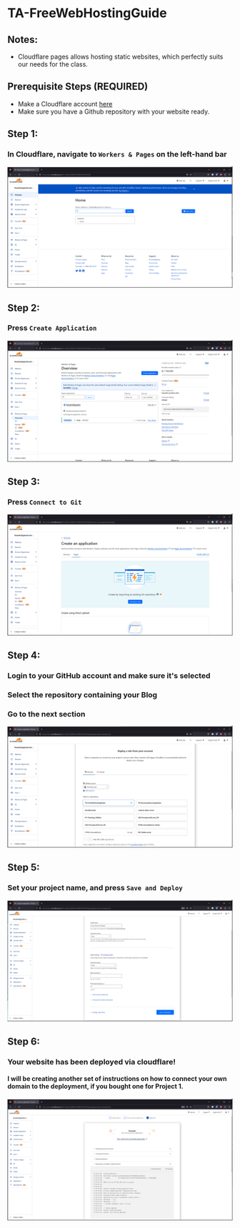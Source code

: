# TA-FreeWebHostingGuide

## Notes:
<div>
  <ul>
    <li>Cloudflare pages allows hosting static websites, which perfectly suits our needs for the class.</li>
  </ul>
</div>

## Prerequisite Steps (REQUIRED)
<div>
  <ul>
    <li>Make a Cloudflare account <a href="https://dash.cloudflare.com/sign-up?pt=f">here</a></li>
    <li>Make sure you have a Github repository with your website ready.</li>
  </ul>
</div>

## Step 1: 
### In Cloudflare, navigate to ```Workers & Pages``` on the left-hand bar

<img src="./Images/Step1.png"/>

## Step 2: 
### Press ```Create Application```

<img src="./Images/Step2.png"/>

## Step 3: 
### Press ```Connect to Git```

<img src="./Images/Step3.png"/>

## Step 4: 
### Login to your GitHub account and make sure it's selected
### Select the repository containing your Blog
### Go to the next section

<img src="./Images/Step4.png"/>

## Step 5: 
### Set your project name, and press ```Save and Deploy```

<img src="./Images/Step5.png"/>

## Step 6: 
### Your website has been deployed via cloudflare!
#### I will be creating another set of instructions on how to connect your own domain to the deployment, if you bought one for Project 1.

<img src="./Images/Step6.png"/>
